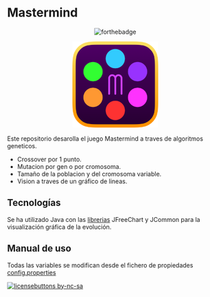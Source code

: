 # Mastermind
<p align=center>
  <img src="https://forthebadge.com/images/badges/works-on-my-machine.svg" alt="forthebadge" />
</p>

<p align=center>
  <img width="200" height="200" src="rsc/ico.png"  alt="icono mastermind">
</p>

Este repositorio desarolla el juego Mastermind a traves de algoritmos geneticos.

-   Crossover por 1 punto.
-   Mutacion por gen o por cromosoma.
-   Tamaño de la poblacion y del cromosoma variable.
-   Vision a traves de un gráfico de lineas.

## Tecnologías

Se ha utilizado Java con las <a href="/lib">librerias</a> JFreeChart y JCommon para la visualización gráfica de la evolución.

## Manual de uso

Todas las variables se modifican desde el fichero de propiedades <a href="config.properties">config.properties</a>

[![licensebuttons by-nc-sa](https://licensebuttons.net/l/by-nc-sa/3.0/88x31.png)](https://creativecommons.org/licenses/by-nc-sa/4.0)